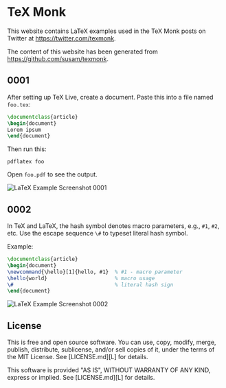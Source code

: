 TeX Monk
========

This website contains LaTeX examples used in the TeX Monk posts on
Twitter at <https://twitter.com/texmonk>.

The content of this website has been generated from
<https://github.com/susam/texmonk>.


## 0001

After setting up TeX Live, create a document. Paste this into a file
named `foo.tex`:

```tex
\documentclass{article}
\begin{document}
Lorem ipsum
\end{document}

```

Then run this:

```shell
pdflatex foo
```

Open `foo.pdf` to see the output.

![LaTeX Example Screenshot 0001][IMG0001]

[IMG0001]: https://opendocs.github.io/texmonk/png/0001.png


## 0002

In TeX and LaTeX, the hash symbol denotes macro parameters, e.g., `#1`,
`#2`, etc. Use the escape sequence `\#` to typeset literal hash symbol.

Example:

```tex
\documentclass{article}
\begin{document}
\newcommand{\hello}[1]{hello, #1}  % #1 - macro parameter
\hello{world}                      % macro usage
\#                                 % literal hash sign
\end{document}

```

![LaTeX Example Screenshot 0002][IMG0002]

[IMG0002]: https://opendocs.github.io/texmonk/png/0002.png


License
-------

This is free and open source software. You can use, copy, modify,
merge, publish, distribute, sublicense, and/or sell copies of it,
under the terms of the MIT License. See [LICENSE.md][L] for details.

This software is provided "AS IS", WITHOUT WARRANTY OF ANY KIND,
express or implied. See [LICENSE.md][L] for details.
